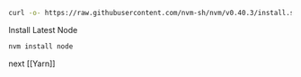 ```bash
curl -o- https://raw.githubusercontent.com/nvm-sh/nvm/v0.40.3/install.sh | bash
```

Install Latest Node

```bash
nvm install node
```

next [[Yarn]]
